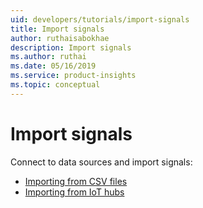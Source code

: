 ```yaml
---
uid: developers/tutorials/import-signals
title: Import signals
author: ruthaisabokhae
description: Import signals
ms.author: ruthai
ms.date: 05/16/2019
ms.service: product-insights
ms.topic: conceptual
---
```


# Import signals

Connect to data sources and import signals:
* [Importing from CSV files](xref:developers/downloads/ingest)
* [Importing from IoT hubs]()
